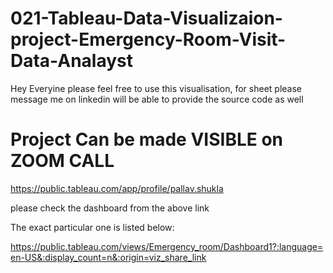 # 021-Tableau-Data-Visualizaion-project-Emergency-Room-Visit-Data-Analayst
Hey Everyine please feel free to use this visualisation, for sheet please message me on linkedin will be able to provide the source code as well
# Project Can be made VISIBLE on ZOOM CALL 
https://public.tableau.com/app/profile/pallav.shukla

please check the dashboard from the above link

The exact particular one is listed below:

https://public.tableau.com/views/Emergency_room/Dashboard1?:language=en-US&:display_count=n&:origin=viz_share_link
